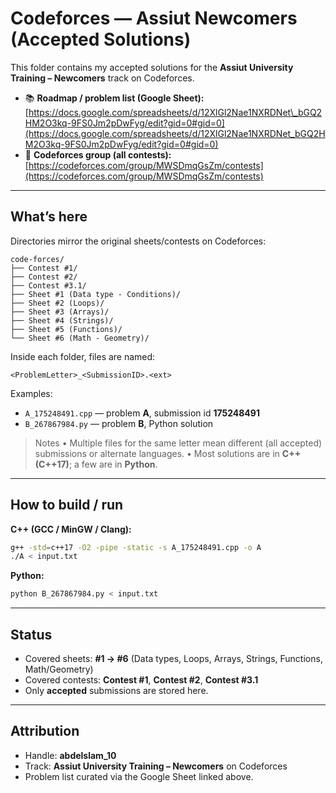 # Codeforces — Assiut Newcomers (Accepted Solutions)

This folder contains my accepted solutions for the **Assiut University Training – Newcomers** track on Codeforces.

* 📚 **Roadmap / problem list (Google Sheet):**
  [https://docs.google.com/spreadsheets/d/12XlGl2Nae1NXRDNet\_bGQ2HM2O3kq-9FS0Jm2pDwFyg/edit?gid=0#gid=0](https://docs.google.com/spreadsheets/d/12XlGl2Nae1NXRDNet_bGQ2HM2O3kq-9FS0Jm2pDwFyg/edit?gid=0#gid=0)
* 🧭 **Codeforces group (all contests):**
  [https://codeforces.com/group/MWSDmqGsZm/contests](https://codeforces.com/group/MWSDmqGsZm/contests)

---

## What’s here

Directories mirror the original sheets/contests on Codeforces:

```
code-forces/
├── Contest #1/
├── Contest #2/
├── Contest #3.1/
├── Sheet #1 (Data type - Conditions)/
├── Sheet #2 (Loops)/
├── Sheet #3 (Arrays)/
├── Sheet #4 (Strings)/
├── Sheet #5 (Functions)/
└── Sheet #6 (Math - Geometry)/
```

Inside each folder, files are named:

```
<ProblemLetter>_<SubmissionID>.<ext>
```

Examples:

* `A_175248491.cpp` — problem **A**, submission id **175248491**
* `B_267867984.py` — problem **B**, Python solution

> Notes
> • Multiple files for the same letter mean different (all accepted) submissions or alternate languages.
> • Most solutions are in **C++ (C++17)**; a few are in **Python**.

---

## How to build / run

**C++ (GCC / MinGW / Clang):**

```bash
g++ -std=c++17 -O2 -pipe -static -s A_175248491.cpp -o A
./A < input.txt
```

**Python:**

```bash
python B_267867984.py < input.txt
```

---

## Status

* Covered sheets: **#1 → #6** (Data types, Loops, Arrays, Strings, Functions, Math/Geometry)
* Covered contests: **Contest #1**, **Contest #2**, **Contest #3.1**
* Only **accepted** submissions are stored here.

---

## Attribution

* Handle: **abdelslam\_10**
* Track: **Assiut University Training – Newcomers** on Codeforces
* Problem list curated via the Google Sheet linked above.
